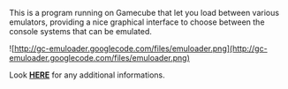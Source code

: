 This is a program running on Gamecube that let you load between various emulators, providing a nice graphical interface to choose between the console systems that can be emulated.

![http://gc-emuloader.googlecode.com/files/emuloader.png](http://gc-emuloader.googlecode.com/files/emuloader.png)

Look **[HERE](http://www.tehskeen.com/forums/showthread.php?t=4738)** for any additional informations.